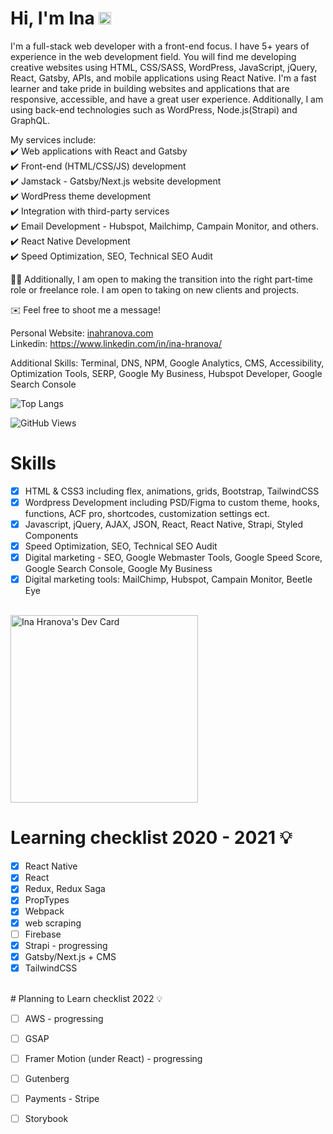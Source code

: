 # Hi, I'm Ina <img class="emoji" alt="wave" height="20" width="20" src="https://github.githubassets.com/images/icons/emoji/unicode/1f44b.png">
I'm a full-stack web developer with a front-end focus. I have 5+ years of experience in the web development field. You will find me developing creative websites using HTML, CSS/SASS, WordPress, JavaScript, jQuery, React, Gatsby, APIs, and mobile applications using React Native. I'm a fast learner and take pride in building websites and applications that are responsive, accessible, and have a great user experience. Additionally, I am using back-end technologies such as WordPress, Node.js(Strapi) and GraphQL.<br/>


My services include:<br/>
✔️ Web applications with React and Gatsby<br/>
✔️ Front-end (HTML/CSS/JS) development<br/>
✔️ Jamstack - Gatsby/Next.js website development<br/>
✔️ WordPress theme development<br/>
✔️ Integration with third-party services<br/>
✔️ Email Development - Hubspot, Mailchimp, Campain Monitor, and others.<br/>
✔️ React Native Development<br/>
✔️ Speed Optimization, SEO, Technical SEO Audit<br/>

👩‍💻 Additionally, I am open to making the transition into the right part-time role or freelance role. I am open to taking on new clients and projects.<br/>

✉️ Feel free to shoot me a message!<br/>

Personal Website: <a href = "https://inahranova.com">inahranova.com</a><br/>
Linkedin: https://www.linkedin.com/in/ina-hranova/

Additional Skills: Terminal, DNS, NPM, Google Analytics, CMS, Accessibility, Optimization Tools, SERP, Google My Business, Hubspot Developer, Google Search Console

![Top Langs](https://github-readme-stats.vercel.app/api/top-langs/?username=ihranova&layout=compact)


![GitHub Views](https://komarev.com/ghpvc/?username=ihranova)

# Skills
- [x] HTML & CSS3 including flex, animations, grids, Bootstrap, TailwindCSS
- [x] Wordpress Development including PSD/Figma to custom theme, hooks, functions, ACF pro, shortcodes, customization settings ect.
- [x] Javascript, jQuery, AJAX, JSON, React, React Native, Strapi, Styled Components 
- [x] Speed Optimization, SEO, Technical SEO Audit
- [x] Digital marketing - SEO, Google Webmaster Tools, Google Speed Score, Google Search Console, Google My Business
- [x] Digital marketing tools: MailChimp, Hubspot, Campain Monitor, Beetle Eye 

<br/>
<a href="https://app.daily.dev/ihranova"><img src="https://api.daily.dev/devcards/e0362ca8ecc64566ad37d40178a22f8d.png?r=qph" width="300" alt="Ina Hranova's Dev Card"/></a>

# Learning checklist 2020 - 2021 💡

- [x] React Native
- [x] React
- [x] Redux, Redux Saga
- [x] PropTypes
- [x] Webpack
- [x] web scraping
- [ ] Firebase
- [x] Strapi - progressing
- [x] Gatsby/Next.js + CMS
- [x] TailwindCSS 
<br/> 
# Planning to Learn checklist 2022 💡

- [ ] AWS - progressing
- [ ] GSAP
- [ ] Framer Motion (under React) - progressing
- [ ] Gutenberg
- [ ] Payments - Stripe
- [ ] Storybook

